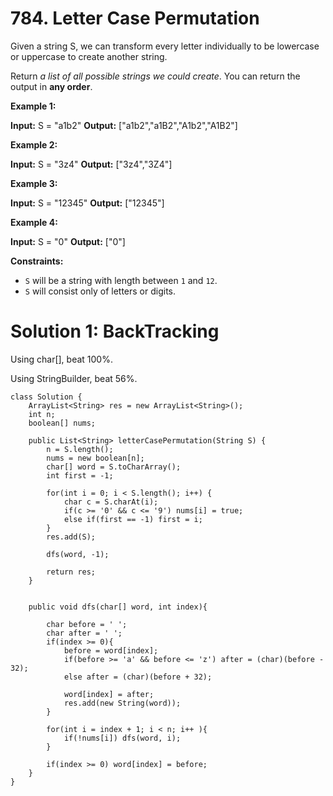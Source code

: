 # 784. Letter Case Permutation
Given a string S, we can transform every letter individually to be lowercase or uppercase to create another string.

Return  _a list of all possible strings we could create_. You can return the output in  **any order**.

**Example 1:**

**Input:** S = "a1b2"
**Output:** ["a1b2","a1B2","A1b2","A1B2"]

**Example 2:**

**Input:** S = "3z4"
**Output:** ["3z4","3Z4"]

**Example 3:**

**Input:** S = "12345"
**Output:** ["12345"]

**Example 4:**

**Input:** S = "0"
**Output:** ["0"]

**Constraints:**

-   `S`  will be a string with length between  `1`  and  `12`.
-   `S`  will consist only of letters or digits.

# Solution 1: BackTracking 
Using char[], beat 100%.

Using StringBuilder, beat 56%.
```
class Solution {
    ArrayList<String> res = new ArrayList<String>();
    int n;
    boolean[] nums;
    
    public List<String> letterCasePermutation(String S) {
        n = S.length();
        nums = new boolean[n];
        char[] word = S.toCharArray();
        int first = -1;
        
        for(int i = 0; i < S.length(); i++) {
            char c = S.charAt(i);
            if(c >= '0' && c <= '9') nums[i] = true;
            else if(first == -1) first = i;
        }
        res.add(S);

        dfs(word, -1);

        return res;
    }
    
    
    public void dfs(char[] word, int index){
        
        char before = ' ';
        char after = ' ';
        if(index >= 0){
            before = word[index];
            if(before >= 'a' && before <= 'z') after = (char)(before - 32);
            else after = (char)(before + 32);
            
            word[index] = after;
            res.add(new String(word));
        }
        
        for(int i = index + 1; i < n; i++ ){
            if(!nums[i]) dfs(word, i);
        }

        if(index >= 0) word[index] = before;
    }
}
```